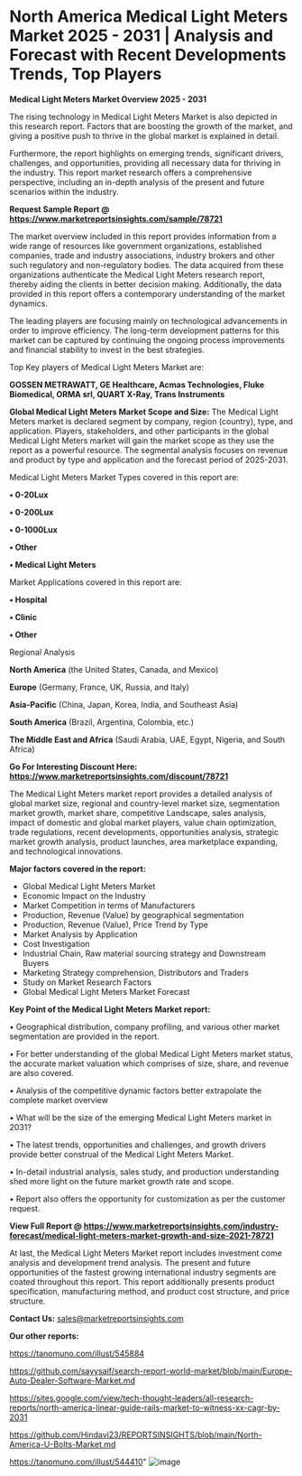 # North America Medical Light Meters Market 2025 - 2031 | Analysis and Forecast with Recent Developments Trends, Top Players

<Strong> Medical Light Meters Market Overview 2025 - 2031</strong>

The rising technology in Medical Light Meters Market is also depicted in this research report. Factors that are boosting the growth of the market, and giving a positive push to thrive in the global market is explained in detail.

Furthermore, the report highlights on emerging trends, significant drivers, challenges, and opportunities, providing all necessary data for thriving in the industry. This report market research offers a comprehensive perspective, including an in-depth analysis of the present and future scenarios within the industry.

<strong>Request Sample Report @ <a href=https://www.marketreportsinsights.com/sample/78721>https://www.marketreportsinsights.com/sample/78721</a></strong>

The market overview included in this report provides information from a wide range of resources like government organizations, established companies, trade and industry associations, industry brokers and other such regulatory and non-regulatory bodies. The data acquired from these organizations authenticate the Medical Light Meters research report, thereby aiding the clients in better decision making. Additionally, the data provided in this report offers a contemporary understanding of the market dynamics.

The leading players are focusing mainly on technological advancements in order to improve efficiency. The long-term development patterns for this market can be captured by continuing the ongoing process improvements and financial stability to invest in the best strategies.

Top Key players of Medical Light Meters Market are:

<strong>GOSSEN METRAWATT, GE Healthcare, Acmas Technologies, Fluke Biomedical, ORMA srl, QUART X-Ray, Trans Instruments</strong>

<strong><b>Global Medical Light Meters Market Scope and Size:</b></strong>
The Medical Light Meters market is declared segment by company, region (country), type, and application. Players, stakeholders, and other participants in the global Medical Light Meters market will gain the market scope as they use the report as a powerful resource. The segmental analysis focuses on revenue and product by type and application and the forecast period of 2025-2031.

Medical Light Meters Market Types covered in this report are:

<strong>• 0-20Lux

• 0-200Lux

• 0-1000Lux

• Other

• Medical Light Meters</strong>

Market Applications covered in this report are:

<strong>• Hospital

• Clinic

• Other</strong> 

Regional Analysis

<strong>North America</strong> (the United States, Canada, and Mexico)

<strong>Europe</strong> (Germany, France, UK, Russia, and Italy)

<strong>Asia-Pacific</strong> (China, Japan, Korea, India, and Southeast Asia)

<strong>South America</strong> (Brazil, Argentina, Colombia, etc.)

<strong>The Middle East and Africa</strong> (Saudi Arabia, UAE, Egypt, Nigeria, and South Africa)

<strong>Go For Interesting Discount Here: <a href=https://www.marketreportsinsights.com/discount/78721>https://www.marketreportsinsights.com/discount/78721</a></strong>

The Medical Light Meters market report provides a detailed analysis of global market size, regional and country-level market size, segmentation market growth, market share, competitive Landscape, sales analysis, impact of domestic and global market players, value chain optimization, trade regulations, recent developments, opportunities analysis, strategic market growth analysis, product launches, area marketplace expanding, and technological innovations.

<strong><b>Major factors covered in the report:</b></strong>
<ul>
  <li>Global Medical Light Meters Market </li>
  <li>Economic Impact on the Industry</li>
  <li>Market Competition in terms of Manufacturers</li>
  <li>Production, Revenue (Value) by geographical segmentation</li>
  <li>Production, Revenue (Value), Price Trend by Type</li>
  <li>Market Analysis by Application</li>
  <li>Cost Investigation</li>
  <li>Industrial Chain, Raw material sourcing strategy and Downstream Buyers</li>
  <li>Marketing Strategy comprehension, Distributors and Traders</li>
  <li>Study on Market Research Factors</li>
  <li>Global Medical Light Meters Market Forecast</li>
</ul>

<strong><b>Key Point of the Medical Light Meters Market report:</b></strong>

• Geographical distribution, company profiling, and various other market segmentation are provided in the report.

• For better understanding of the global Medical Light Meters market status, the accurate market valuation which comprises of size, share, and revenue are also covered.

• Analysis of the competitive dynamic factors better extrapolate the complete market overview

• What will be the size of the emerging Medical Light Meters market in 2031?

• The latest trends, opportunities and challenges, and growth drivers provide better construal of the Medical Light Meters Market.

• In-detail industrial analysis, sales study, and production understanding shed more light on the future market growth rate and scope.

• Report also offers the opportunity for customization as per the customer request.

<strong><b>View Full Report @ <a href=https://www.marketreportsinsights.com/industry-forecast/medical-light-meters-market-growth-and-size-2021-78721>https://www.marketreportsinsights.com/industry-forecast/medical-light-meters-market-growth-and-size-2021-78721</a></b></strong>


At last, the Medical Light Meters Market report includes investment come analysis and development trend analysis. The present and future opportunities of the fastest growing international industry segments are coated throughout this report. This report additionally presents product specification, manufacturing method, and product cost structure, and price structure.

<strong>Contact Us:</strong>
sales@marketreportsinsights.com

<strong>Our other reports:</strong>

<a href=https://tanomuno.com/illust/545884>https://tanomuno.com/illust/545884</a>

<a href=https://github.com/sayysaif/search-report-world-market/blob/main/Europe-Auto-Dealer-Software-Market.md>https://github.com/sayysaif/search-report-world-market/blob/main/Europe-Auto-Dealer-Software-Market.md</a>

<a href=https://sites.google.com/view/tech-thought-leaders/all-research-reports/north-america-linear-guide-rails-market-to-witness-xx-cagr-by-2031>https://sites.google.com/view/tech-thought-leaders/all-research-reports/north-america-linear-guide-rails-market-to-witness-xx-cagr-by-2031</a>

<a href=https://github.com/Hindavi23/REPORTSINSIGHTS/blob/main/North-America-U-Bolts-Market.md>https://github.com/Hindavi23/REPORTSINSIGHTS/blob/main/North-America-U-Bolts-Market.md</a>

<a href=https://tanomuno.com/illust/544410>https://tanomuno.com/illust/544410</a>"
![image](https://github.com/user-attachments/assets/fffc679b-b27c-44c2-baf8-2d80829f6648)

